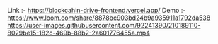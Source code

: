 Link :- https://blockcahin-drive-frontend.vercel.app/
Demo :- https://www.loom.com/share/8878bc903bd24b9a935911a1792da538
https://user-images.githubusercontent.com/92241390/210189110-8029be15-182c-469b-88b2-2a601776455a.mp4
